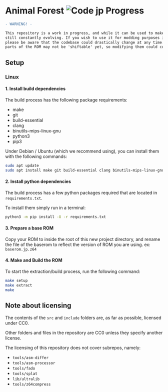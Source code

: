 # Animal Forest ![Code jp Progress]

[Code jp Progress]: https://img.shields.io/endpoint?label=Code%20jp&url=https%3A%2F%2Fprogress.deco.mp%2Fdata%2Fanimalforest%2Fjp%2Fcode%2F%3Fmode%3Dshield%26measure%3Dall

```diff
- WARNING! -

This repository is a work in progress, and while it can be used to make certain changes, it's 
still constantly evolving. If you wish to use it for modding purposes in its current state,
please be aware that the codebase could drastically change at any time. Also note that some
parts of the ROM may not be 'shiftable' yet, so modifying them could currently be difficult.
```

## Setup

### Linux

#### 1. Install build dependencies

The build process has the following package requirements:

* make
* git
* build-essential
* clang
* binutils-mips-linux-gnu
* python3
* pip3

Under Debian / Ubuntu (which we recommend using), you can install them with the following commands:

```bash
sudo apt update
sudo apt install make git build-essential clang binutils-mips-linux-gnu python3 python3-pip
```

#### 2. Install python dependencies

The build process has a few python packages required that are located in `requirements.txt`.

To install them simply run in a terminal:

```bash
python3 -m pip install -U -r requirements.txt
```

#### 3. Prepare a base ROM

Copy your ROM to inside the root of this new project directory, and rename the file of the baserom to reflect the version of ROM you are using. ex: `baserom.jp.z64`

#### 4. Make and Build the ROM

To start the extraction/build process, run the following command:

```bash
make setup
make extract
make
```

## Note about licensing

The contents of the `src` and `include` folders are, as far as possible, licensed under CC0.

Other folders and files in the repository are CC0 unless they specify another license.

The licensing of this repository does not cover subrepos, namely:

* `tools/asm-differ`
* `tools/asm-processor`
* `tools/fado`
* `tools/splat`
* `lib/ultralib`
* `tools/z64compress`
